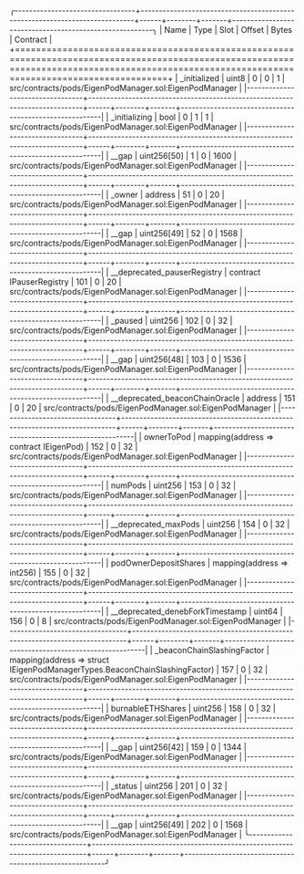 
╭---------------------------------+----------------------------------------------------------------------------+------+--------+-------+--------------------------------------------------------╮
| Name                            | Type                                                                       | Slot | Offset | Bytes | Contract                                               |
+===============================================================================================================================================================================================+
| _initialized                    | uint8                                                                      | 0    | 0      | 1     | src/contracts/pods/EigenPodManager.sol:EigenPodManager |
|---------------------------------+----------------------------------------------------------------------------+------+--------+-------+--------------------------------------------------------|
| _initializing                   | bool                                                                       | 0    | 1      | 1     | src/contracts/pods/EigenPodManager.sol:EigenPodManager |
|---------------------------------+----------------------------------------------------------------------------+------+--------+-------+--------------------------------------------------------|
| __gap                           | uint256[50]                                                                | 1    | 0      | 1600  | src/contracts/pods/EigenPodManager.sol:EigenPodManager |
|---------------------------------+----------------------------------------------------------------------------+------+--------+-------+--------------------------------------------------------|
| _owner                          | address                                                                    | 51   | 0      | 20    | src/contracts/pods/EigenPodManager.sol:EigenPodManager |
|---------------------------------+----------------------------------------------------------------------------+------+--------+-------+--------------------------------------------------------|
| __gap                           | uint256[49]                                                                | 52   | 0      | 1568  | src/contracts/pods/EigenPodManager.sol:EigenPodManager |
|---------------------------------+----------------------------------------------------------------------------+------+--------+-------+--------------------------------------------------------|
| __deprecated_pauserRegistry     | contract IPauserRegistry                                                   | 101  | 0      | 20    | src/contracts/pods/EigenPodManager.sol:EigenPodManager |
|---------------------------------+----------------------------------------------------------------------------+------+--------+-------+--------------------------------------------------------|
| _paused                         | uint256                                                                    | 102  | 0      | 32    | src/contracts/pods/EigenPodManager.sol:EigenPodManager |
|---------------------------------+----------------------------------------------------------------------------+------+--------+-------+--------------------------------------------------------|
| __gap                           | uint256[48]                                                                | 103  | 0      | 1536  | src/contracts/pods/EigenPodManager.sol:EigenPodManager |
|---------------------------------+----------------------------------------------------------------------------+------+--------+-------+--------------------------------------------------------|
| __deprecated_beaconChainOracle  | address                                                                    | 151  | 0      | 20    | src/contracts/pods/EigenPodManager.sol:EigenPodManager |
|---------------------------------+----------------------------------------------------------------------------+------+--------+-------+--------------------------------------------------------|
| ownerToPod                      | mapping(address => contract IEigenPod)                                     | 152  | 0      | 32    | src/contracts/pods/EigenPodManager.sol:EigenPodManager |
|---------------------------------+----------------------------------------------------------------------------+------+--------+-------+--------------------------------------------------------|
| numPods                         | uint256                                                                    | 153  | 0      | 32    | src/contracts/pods/EigenPodManager.sol:EigenPodManager |
|---------------------------------+----------------------------------------------------------------------------+------+--------+-------+--------------------------------------------------------|
| __deprecated_maxPods            | uint256                                                                    | 154  | 0      | 32    | src/contracts/pods/EigenPodManager.sol:EigenPodManager |
|---------------------------------+----------------------------------------------------------------------------+------+--------+-------+--------------------------------------------------------|
| podOwnerDepositShares           | mapping(address => int256)                                                 | 155  | 0      | 32    | src/contracts/pods/EigenPodManager.sol:EigenPodManager |
|---------------------------------+----------------------------------------------------------------------------+------+--------+-------+--------------------------------------------------------|
| __deprecated_denebForkTimestamp | uint64                                                                     | 156  | 0      | 8     | src/contracts/pods/EigenPodManager.sol:EigenPodManager |
|---------------------------------+----------------------------------------------------------------------------+------+--------+-------+--------------------------------------------------------|
| _beaconChainSlashingFactor      | mapping(address => struct IEigenPodManagerTypes.BeaconChainSlashingFactor) | 157  | 0      | 32    | src/contracts/pods/EigenPodManager.sol:EigenPodManager |
|---------------------------------+----------------------------------------------------------------------------+------+--------+-------+--------------------------------------------------------|
| burnableETHShares               | uint256                                                                    | 158  | 0      | 32    | src/contracts/pods/EigenPodManager.sol:EigenPodManager |
|---------------------------------+----------------------------------------------------------------------------+------+--------+-------+--------------------------------------------------------|
| __gap                           | uint256[42]                                                                | 159  | 0      | 1344  | src/contracts/pods/EigenPodManager.sol:EigenPodManager |
|---------------------------------+----------------------------------------------------------------------------+------+--------+-------+--------------------------------------------------------|
| _status                         | uint256                                                                    | 201  | 0      | 32    | src/contracts/pods/EigenPodManager.sol:EigenPodManager |
|---------------------------------+----------------------------------------------------------------------------+------+--------+-------+--------------------------------------------------------|
| __gap                           | uint256[49]                                                                | 202  | 0      | 1568  | src/contracts/pods/EigenPodManager.sol:EigenPodManager |
╰---------------------------------+----------------------------------------------------------------------------+------+--------+-------+--------------------------------------------------------╯

